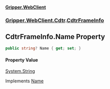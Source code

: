 #### [Gripper.WebClient](index 'index')
### [Gripper.WebClient.Cdtr](Gripper_WebClient_Cdtr 'Gripper.WebClient.Cdtr').[CdtrFrameInfo](Gripper_WebClient_Cdtr_CdtrFrameInfo 'Gripper.WebClient.Cdtr.CdtrFrameInfo')
## CdtrFrameInfo.Name Property
```csharp
public string? Name { get; set; }
```
#### Property Value
[System.String](https://docs.microsoft.com/en-us/dotnet/api/System.String 'System.String')

Implements [Name](Gripper_WebClient_IFrameInfo_Name 'Gripper.WebClient.IFrameInfo.Name')  
